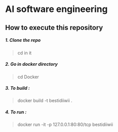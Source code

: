 # AI software engineering 

## How to execute this repository

##### 1. Clone the repo 
> cd in it

##### 2. Go in docker directory
> cd Docker

##### 3. To build :
> docker build -t bestidiiwii .

##### 4. To run : 
> docker run -it -p 127.0.0.1:80:80/tcp bestidiiwii

